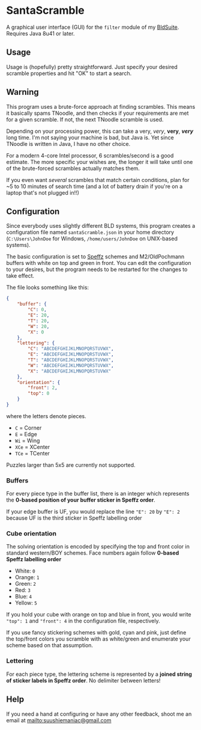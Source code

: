 # SantaScramble
A graphical user interface (GUI) for the `filter` module of my
[BldSuite](https://github.com/suushiemaniac/BLDSuite).
Requires Java 8u41 or later.

## Usage
Usage is (hopefully) pretty straightforward. Just specify your desired scramble properties
and hit "OK" to start a search.

## Warning
This program uses a brute-force approach at finding scrambles. This means it basically spams TNoodle, and then checks
if your requirements are met for a given scramble. If not, the next TNoodle scramble is used.

Depending on your processing power, this can take a very, *very*, **very**, ***very*** long time.
I'm not saying your machine is bad, but Java is. Yet since TNoodle is written in Java, I have no other choice.

For a modern 4-core Intel processor, 6 scrambles/second is a good estimate. The more specific your wishes are,
the longer it will take until one of the brute-forced scrambles actually matches them.

If you even want *several* scrambles that match certain conditions, plan for ~5 to 10 minutes of search time
(and a lot of battery drain if you're on a laptop that's not plugged in!!)

## Configuration
Since everybody uses slightly different BLD systems, this program creates a configuration file
named `santaScramble.json` in your home directory (`C:\Users\JohnDoe` for Windows,
`/home/users/JohnDoe` on UNIX-based systems).

The basic configuration is set to [Speffz](https://www.speedsolving.com/wiki/index.php/Speffz) schemes and M2/OldPochmann buffers with white on top and green in front.
You can edit the configuration to your desires, but the program needs to be restarted for the changes to take effect.

The file looks something like this:
```json
{
	"buffer": {
		"C": 0,
		"E": 20,
		"T": 20,
		"W": 20,
		"X": 0
	},
	"lettering": {
		"C": "ABCDEFGHIJKLMNOPQRSTUVWX",
		"E": "ABCDEFGHIJKLMNOPQRSTUVWX",
		"T": "ABCDEFGHIJKLMNOPQRSTUVWX",
		"W": "ABCDEFGHIJKLMNOPQRSTUVWX",
		"X": "ABCDEFGHIJKLMNOPQRSTUVWX"
	},
	"orientation": {
		"front": 2,
		"top": 0
	}
}
```
where the letters denote pieces.
- `C` = Corner
- `E` = Edge
- `Wi` = Wing
- `XCe` = XCenter
- `TCe` = TCenter

Puzzles larger than 5x5 are currently not supported.

### Buffers
For every piece type in the buffer list, there is an integer which represents
the **0-based position of your buffer sticker in Speffz order**.

If your edge buffer is UF, you would replace the line `"E": 20` by `"E": 2`
because UF is the third sticker in Speffz labelling order

### Cube orientation
The solving orientation is encoded by specifying the top and front color in standard western/BOY schemes.
Face numbers again follow **0-based Speffz labelling order**
- White: `0`
- Orange: `1`
- Green: `2`
- Red: `3`
- Blue: `4`
- Yellow: `5`

If you hold your cube with orange on top and blue in front, you would write
`"top": 1` and `"front": 4` in the configuration file, respectively.

If you use fancy stickering schemes with gold, cyan and pink, just define the top/front colors you scramble with as white/green
and enumerate your scheme based on that assumption.

### Lettering
For each piece type, the lettering scheme is represented by a **joined string of sticker labels in Speffz order**.
No delimiter between letters!

## Help
If you need a hand at configuring or have any other feedback, shoot me an email at
<mailto:suushiemaniac@gmail.com>